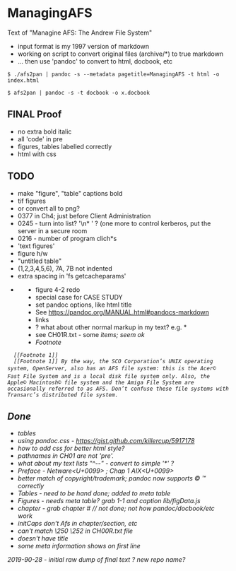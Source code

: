 # ManagingAFS

Text of "Managine AFS: The Andrew File System"

* input format is my 1997 version of markdown
* working on script to convert original files (archive/*) to true markdown
* ... then use 'pandoc' to convert to html, docbook, etc

```
$ ./afs2pan | pandoc -s --metadata pagetitle=ManagingAFS -t html -o index.html

$ afs2pan | pandoc -s -t docbook -o x.docbook
```

## FINAL Proof
* no extra bold italic
* all 'code' in pre
* figures, tables labelled correctly
* html with css

## TODO
* make "figure", "table" captions bold
* tif figures
* or convert all to png?
* 0377 in Ch4; just before Client Administration
* 0245 - turn into list? '\n* ' ? (one more to control kerberos, put the server in a secure room
* 0216 - number of program clich*s
* 'text figures'
* figure h/w
* "untitled table"
* (1,2,3,4,5,6), 7A, 7B not indented
* extra spacing in 'fs getcacheparams'
* <dir needs to change
* figure 4-2 redo
* special case for CASE STUDY
* set pandoc options, like html title
* See https://pandoc.org/MANUAL.html#pandocs-markdown
* links
* ? what about other normal markup in my text? e.g. * 
* see CH01R.txt  - some <I> items; seem ok
* Footnote
```
  [[Footnote 1]]
  [[Footnote 1]] By the way, the SCO Corporation’s UNIX operating system, OpenServer, also has an AFS file system: this is the Acer© Fast File System and is a local disk file system only. Also, the Apple© Macintosh© file system and the Amiga File System are occasionally referred to as AFS. Don’t confuse these file systems with Transarc’s distributed file system.
```


## Done
* tables
* using pandoc.css - https://gist.github.com/killercup/5917178
* how to add css for better html style?
* pathnames in CH01 are not 'pre'. 
* what about my text lists "^--"  - convert to simple '*' ?
* Preface - Netware<U+0099> ; Chap 1 AIX<U+0099>
* better match of copyright/trademark; pandoc now supports &copy; &trade; correctly
* Tables - need to be hand done; added to meta table
* Figures - needs meta table? grab 1-1 and caption   lib/figData.js
* chapter - grab chapter # // not done; not how pandoc/docbook/etc work
* initCaps don't Afs in chapter/section, etc
* can't match \250 \252 in CH00R.txt file
* doesn't have title
* some meta information shows on first line


2019-90-28 - initial raw dump of final text
? new repo name?
